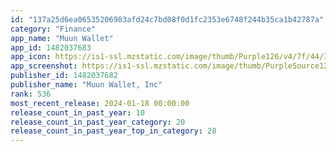 ```yaml
---
id: "137a25d6ea06535206983afd24c7bd08f0d1fc2353e6748f244b35ca1b42787a"
category: "Finance"
app_name: "Muun Wallet"
app_id: 1482037683
app_icon: https://is1-ssl.mzstatic.com/image/thumb/Purple126/v4/7f/44/36/7f44361a-cd35-a23b-dbc0-b4275fc393a1/AppIcon-0-0-1x_U007emarketing-0-0-0-7-0-0-sRGB-0-0-0-GLES2_U002c0-512MB-85-220-0-0.png/1024x1024bb.png
app_screenshot: https://is1-ssl.mzstatic.com/image/thumb/PurpleSource124/v4/85/69/d6/8569d6c3-6cad-11e7-777a-cc4ac0df4610/e3a07a9f-09b4-47ef-a955-e94ab1815104_en_fees__U00282_U0029.jpg/1242x2688bb.png
publisher_id: 1482037682
publisher_name: "Muun Wallet, Inc"
rank: 536
most_recent_release: 2024-01-18 00:00:00
release_count_in_past_year: 10
release_count_in_past_year_category: 20
release_count_in_past_year_top_in_category: 28
---
```

